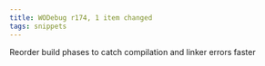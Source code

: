 ```yaml
---
title: WODebug r174, 1 item changed
tags: snippets
---
```


Reorder build phases to catch compilation and linker errors faster
